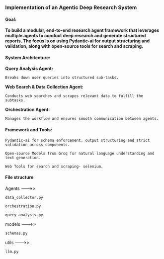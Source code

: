 ### Implementation of an Agentic Deep Research System  


#### Goal:   

**To build a modular, end-to-end research agent framework that leverages multiple agents to conduct deep research and generate structured reports. The focus is on using Pydantic-ai for output structuring and validation, along with open-source tools for search and scraping.**  



#### System Architecture:  

**Query Analysis Agent:**

    Breaks down user queries into structured sub-tasks.
    
**Web Search & Data Collection Agent:**

    Conducts web searches and scrapes relevant data to fulfill the subtasks.
    
**Orchestration Agent:**

    Manages the workflow and ensures smooth communication between agents.  



#### Framework and Tools:  

    Pydantic-ai for schema enforcement, output structuring and strict validation across components.
    
    Open-source Models from Groq for natural language understanding and text generation.
    
    Web Tools for search and scraping- selenium.


#### File structure    

Agents --->>

    data_collector.py
    
    orchestration.py
    
    query_analysis.py
    
models --->>

    schemas.py
    
utils --->>

    llm.py
